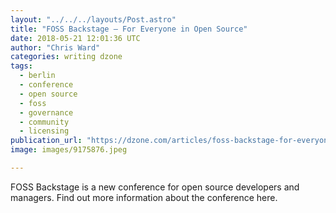 ```yaml
---
layout: "../../../layouts/Post.astro"
title: "FOSS Backstage – For Everyone in Open Source"
date: 2018-05-21 12:01:36 UTC
author: "Chris Ward"
categories: writing dzone
tags:
  - berlin
  - conference
  - open source
  - foss
  - governance
  - community
  - licensing
publication_url: "https://dzone.com/articles/foss-backstage-for-everyone-in-open-source"
image: images/9175876.jpeg

---
```

FOSS Backstage is a new conference for open source developers and managers. Find out more information about the conference here.

